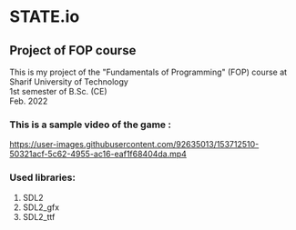 # STATE.io
## Project of FOP course
This is my project of the "Fundamentals of Programming" (FOP) course at Sharif University of Technology <br>
1st semester of B.Sc. (CE) <br>
Feb. 2022 <br>
### This is a sample video of the game :

https://user-images.githubusercontent.com/92635013/153712510-50321acf-5c62-4955-ac16-eaf1f68404da.mp4


### Used libraries:
1) SDL2
2) SDL2_gfx
3) SDL2_ttf
